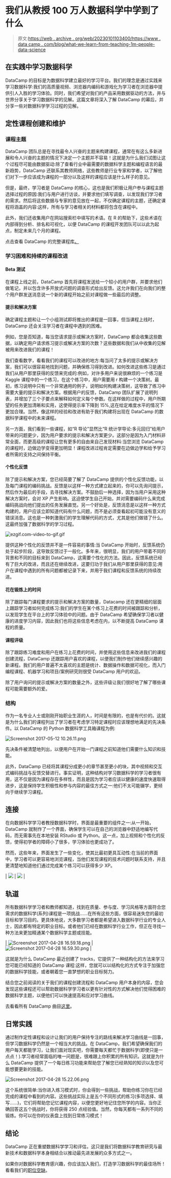 # 我们从教授 100 万人数据科学中学到了什么

> 原文:[https://web . archive . org/web/20230101103400/https://www . data camp . com/blog/what-we-learn-from-teaching-1m-people-data-science](https://web.archive.org/web/20230101103400/https://www.datacamp.com/blog/what-we-learned-from-teaching-1m-people-data-science)

## 在实践中学习数据科学

DataCamp 的目标是为数据科学建立最好的学习平台。我们的理念是通过实践来学习数据科学:我们的高质量视频、浏览器内编码和游戏化为学习者在浏览器中提供引人入胜的学习体验。同时，我们希望对我们的产品采用数据驱动的方法，并与世界分享关于学习数据科学的见解。这篇文章将深入了解 DataCamp 的幕后，并分享一些对数据科学学习过程的见解。

## 定性课程创建和维护

### 课程主题

DataCamp 团队总是在寻找最令人兴奋的主题来构建课程，通常在有这么多新进展和令人兴奋的主题的情况下决定一个主题并不容易！这就是为什么我们试图让这个过程尽可能由数据驱动:除了查看行业中最需要的数据科学主题和编程语言的最新趋势，DataCamp 还联系其教师网络，这些教师是行业专家和学者，以了解他们对下一步应该成为课程的一部分以及这样的课程应该是什么样子的意见。

但是，最终，学习者是 DataCamp 的核心，这也是我们积极让用户参与课程主题选择过程的原因:我们与用户进行访谈，并要求他们填写调查，以发现我们学习者的需求。然后将这些数据与专家的意见放在一起，不仅确定课程的主题，还确定课程将涵盖的内容:这样，所有与学习者相关的材料都将包含在课程中。

此外，我们还收集用户在网站搜索栏中填写的术语。在 R 的帮助下，这些术语在内部得到分析、排名和可视化，以便 DataCamp 的课程开发团队可以以此为起点，制定未来几个月的课程。

点击查看 DataCamp 的完整课程库[。](https://web.archive.org/web/20221225052855/https://www.datacamp.com/courses)

### 学习困难和持续的课程改进

#### Beta 测试

在课程上线之前，DataCamp 首先将课程发送给一个较小的用户群，并要求他们做笔记，并以包含许多开放式问题的调查形式给出反馈。这允许我们在向我们的整个用户群发送消息说一个新的课程开始之前对课程做一些最后的调整。

#### 提示和解决方案

确定课程主题和让一个小组测试即将推出的课程是一回事，但当课程上线时，DataCamp 还会关注学习者在课程中遇到的困难。

例如，您是否知道，每当您请求提示或解决方案时，DataCamp 都会收集这些数据，以确定用户请求练习提示或解决方案的次数？这些数据和我们从中收集的见解被用来改进我们的课程！

我们查看数字，看看我们的课程可以改进的地方:每当问了太多的提示或解决方案，我们可以很容易地找到问题，并确保练习得到改进。如何改进这些练习是通过我们从用户那里获得的反馈来完成的:例如，对许多用户来说很麻烦的一个练习是 Kaggle 课程中的一个练习，在这个练习中，用户需要用 r 构建一个决策树。最初，练习说明中只有一个非常通用的例子，说明如何构建决策树，这导致了练习中需要大量的提示和解决方案。根据用户的反馈，DataCamp 团队扩展了说明列表，并增加了三个子要点来解释如何定义每个参数。在这样做的过程中，用户所期望的任务更加清晰和实用，这使得提示率下降到 15%,这在给定难度水平的情况下更加合理。当然，像这样的经验和改进有助于我们构建将出现在 DataCamp 的数据科学课程中的未来课程。

另一方面，我们看到一些课程，如“R 导论”显然比“R 统计学导论:多元回归”给用户带来的问题更少，因为用户要求的提示和解决方案更少。这部分是因为入门材料非常全面，而更高级的课程让您有更多的自由来自己发现材料:当您浏览 DataCamp 的课程时，边做边学变得更加明显！课程改进过程肯定需要在边做边学和给予学习者所需的支持之间保持平衡。

#### 个性化反馈

除了提示和解决方案，您已经简要了解了 DataCamp 提供的个性化反馈功能，以及每门课程的编码挑战。反馈是以这样一种方式建立起来的，你可以先询问提示，然后作为最后的手段，去寻找解决方案。不鼓励后一种选择，因为当用户采用这种解决方案时，会对 XP 产生影响。这迫使学生自己开始，并对需要编码什么来完成编码挑战向他们提出的任务发展直觉。另一个好处是，反馈消息是以这样一种方式构建的，用户应该立即知道代码有什么问题，而不是必须查看起初可能没有意义的错误消息。这也是一种刺激我们的学生理解代码的方式，尤其是他们做错了什么。这最终加强了数据科学的学习过程。

![ezgif.com-video-to-gif.gif](../Images/bacfadeebf3f826f6e8da5bf0e7b0e2e.png)

提供这种个性化的反馈并不是一件容易的事情:当 DataCamp 开始时，反馈系统仍处于起步阶段，这导致反馈过于一般化。多年来，很明显，我们的用户带着不同的背景和不同的目标来到 DataCamp，这需要个性化的方法。因此，反馈系统已经有了巨大的改进，而且还在继续改进，这要归功于我们从用户那里获得的意见:用户在课程中遇到的所有问题都被记录下来，并用于我们课程和反馈系统的持续改进。

#### 花在锻炼上的时间

除了跟踪每门课程要求的提示和解决方案的数量，Datacamp 还在更精细的层面上跟踪学习者如何完成练习:我们的学生在某个练习上花费的时间被跟踪和分析，以发现学生在平台上的学习体验中的问题。由于 DataCamp 希望确保学习者以健康的进度学习内容，因此我们也将这些信息考虑在内，以不断提高 DataCamp 课程的质量。

#### 课程评级

除了跟踪练习难度和用户在练习上花费的时间，并使用这些信息来改进我们的课程创建流程，DataCamp 还跟踪用户喜欢的课程，以便我们制作他们继续感兴趣的新课程。我们的用户普遍不太喜欢的主题是统计、数据操作和数据可视化，而入门编程课程、机器学习和项目/案例研究则很受 DataCamp 用户的欢迎。

除了用户询问的提示或解决方案的数量之外，这些评级让我们很好地了解了哪些课程可能需要额外的爱。

### 结构

作为一名专业人士或刚刚开始职业生涯的人，时间是有限的，也是有代价的。这就是为什么我们的课程列出了学习者在考虑学习特定课程时应该理想地满足的先决条件。以 DataCamp 的 Python 数据科学工具箱课程为例:

![Screenshot 2017-05-12 10.26.11.png](../Images/50f0fe2ee9dde712affb95cb95d68ccd.png)

先决条件被清楚地列出，以便用户在开始一门课程之前知道他们需要什么知识和技能。

此外，DataCamp 已经将其课程分成更小的章节甚至更小的块，其中视频和交互式编码挑战与反馈交替进行。事实证明，这种结构对学习数据科学的学习者很有用，这不仅是因为课程存在多样性，而且是因为学习者应该以健康的速度快速取得进步，这是保持学生积极性和参与内容的最佳方式之一:他们不太可能辍学，更倾向于继续学习课程。

## 连接

在向数据科学学习者教授数据科学时，界面是最重要的组件之一:从一开始，DataCamp 就制作了一个界面，确保学生可以在自己的浏览器中舒适地编写代码，而无需事先在本地安装 RStudio 或 Python。这一点，加上视频和个性化的反馈，使得初学者的障碍小了很多，学习体验也更成功了。

然而，这些年来，界面发生了一些变化，使其比最初更具互动性:在当前的界面中，学习者可以更容易地浏览课程，当他们发现课程的技术问题时联系支持，并且更清楚地知道他们通过完成某个练习可以获得多少 XP。

| ![](../Images/e8ba2f56f92333b72acbe50b02ee25b7.png) | ![](../Images/528f44e4475944ba5044752b0f16649a.png) |

## 轨道

所有数据科学学习者和教师都知道，找到在质量、参与度、学习风格等方面符合您需求的数据科学(系列)课程是一项挑战……在所有这些方面，很容易迷失您的最初目标和学习目的。更具体地说，大多数学习者都是希望进入数据科学行业的专业人士，因此都有特定的职业目标。或者他们已经在数据科学行业工作，但正在寻找一种方法来更加精通某个数据科学主题或技能。

| ![Screenshot 2017-04-28 16.59.18.png](../Images/eaac59b91a9a733ba39fe805df2d19b1.png) | ![Screenshot 2017-04-28 16.59.30.png](../Images/2af4c74d84645e08ae38a1f034212b3a.png) |

这就是为什么 DataCamp 最近创建了 tracks，它提供了一种结构化的方法来学习您可能已经知道的 DataCamp 课程:这样，您就可以以结构化的方式专注于加强您的数据科学技能，或者朝着您一直梦想的职业目标努力。

结合您之前阅读的关于我们的课程创建流程和 DataCamp 用户本身的内容，您会发现这些课程还可以帮助数据科学学习者以更有针对性的方式解决他们觉得困难的数据科学主题，以便他们可以快速提高和应对学习曲线。

去看看所有 DataCamp 曲目[这里](https://web.archive.org/web/20221225052855/https://www.datacamp.com/tracks)。

## 日常实践

通过制作定性课程和设计让我们的用户保持专注的路线来解决学习曲线是一回事，但学习数据科学仍然是一个相当大的挑战。在 DataCamp，我们希望确保我们的用户每天都能学习，让我们面对现实吧，你需要每天都忙于数据科学(即使只是一点点！).学习者经常面临的唯一问题是，很难跟上你积累的所有知识。这就是为什么 DataCamp 提供了一个每日练习功能来帮助您了解您已经熟知的知识以及您可能想要更新的技能。

![Screenshot 2017-04-28 15.22.06.png](../Images/d7facb5c9b7cd5c9f6d17e79f3757a83.png)

这个系统很简单:当你进入练习模式时，你会得到一些挑战，帮助你练习你在已经完成的课程中看到的内容。这些挑战实际上是五个不同形式的练习(多项选择、填写……)，它们将帮助您记忆课程内容，以便您更好地记住您所学的内容。当你正确回答这五个挑战时，你将获得 250 点经验值。当然，你每天都有一系列不同的锻炼。你可以在你的仪表盘上找到日常练习模式！

## 结论

DataCamp 正在重塑数据科学学习和评估，这只是我们将数据科学教育研究与最新技术和数据科学本身相结合以推动最先进发展的众多方式之一。

如果你对数据科学教育感兴趣，你应该加入我们，打造学习数据科学的最佳场所！看看我们的[职位空缺](https://web.archive.org/web/20221225052855/https://www.datacamp.com/careers)。